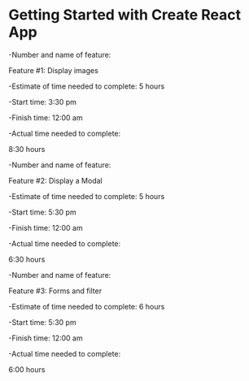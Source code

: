 # Getting Started with Create React App



-Number and name of feature:

 Feature #1: Display images

-Estimate of time needed to complete: 
5 hours

-Start time:
3:30 pm

-Finish time:
 12:00 am

-Actual time needed to complete:
 
8:30 hours


-Number and name of feature:

 Feature #2: Display a Modal

-Estimate of time needed to complete: 
5 hours

-Start time:
 5:30 pm

-Finish time:
 12:00 am

-Actual time needed to complete:
 
6:30 hours


-Number and name of feature:

 Feature #3: Forms and filter

-Estimate of time needed to complete: 
6 hours

-Start time:
 5:30 pm

-Finish time:
 12:00 am

-Actual time needed to complete:
 
6:00 hours